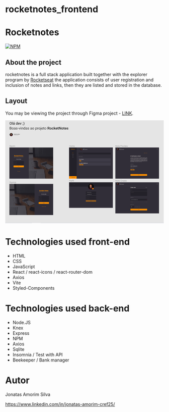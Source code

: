 # rocketnotes_frontend

# Rocketnotes

[![NPM](https://img.shields.io/npm/l/react)](https://github.com/JonatasAS/Rocketnotes/blob/main/LICENSE) 

## About the project
rocketnotes is a full stack application built together with the explorer program by [Rocketseat](https://www.rocketseat.com "Rocketseat Website")
the application consists of user registration and inclusion of notes and links, then they are listed and stored in the database.

## Layout 
You may be viewing the project through Figma project - [LINK](https://www.figma.com/file/hbBzycZDR4WGSVWyK5aOqV/RocketNotes?node-id=0%3A1 "Figma website"). 

<p align="center">
  <img alt="rocketnotes" src="https://github.com/JonatasAS/assets/blob/main/rocketnotes.png">
</p>

# Technologies used front-end
- HTML 
- CSS
- JavaScript
- React / react-icons / react-router-dom
- Axios
- Vite
- Styled-Components

# Technologies used back-end
- Node.JS 
- Knex 
- Express 
- NPM
- Axios
- Sqlite
- Insomnia / Test with API
- Beekeeper / Bank manager

# Autor

Jonatas Amorim Silva

https://www.linkedin.com/in/jonatas-amorim-cref25/
